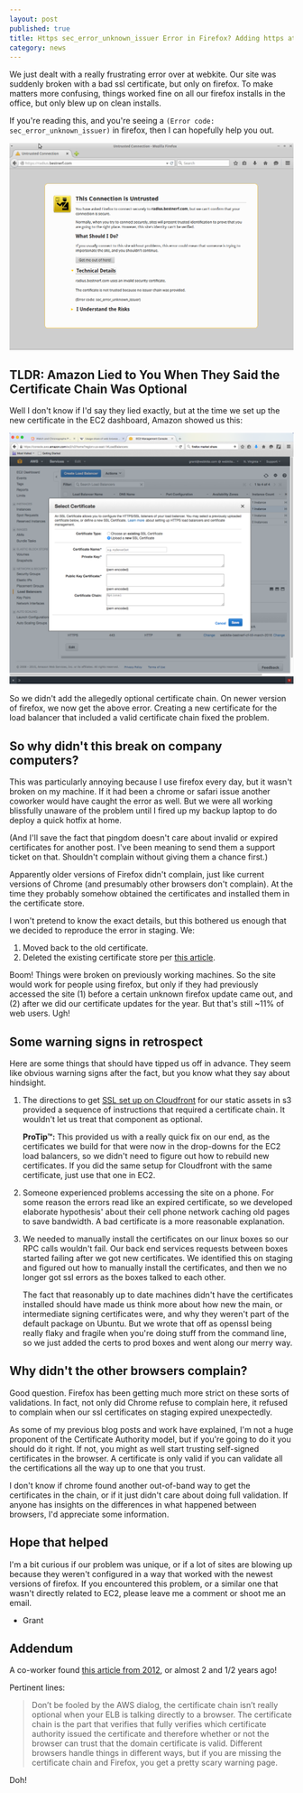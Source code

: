 ```yaml
---
layout: post
published: true
title: Https sec_error_unknown_issuer Error in Firefox? Adding https at your AWS Load Balancer? Amazon Lied To You!
category: news
---
```


We just dealt with a really frustrating error over at webkite. Our
site was suddenly broken with a bad ssl certificate, but only on
firefox. To make matters more confusing, things worked fine on all our
firefox installs in the office, but only blew up on clean installs.

If you're reading this, and you're seeing a `(Error code:
sec_error_unknown_issuer)` in firefox, then I can hopefully help you
out.

<a href='/files/firefox_error.png'>
<img src='/files/firefox_error.png' width="600" />
</a>


## TLDR: Amazon Lied to You When They Said the Certificate Chain Was Optional

Well I don't know if I'd say they lied exactly, but at the time we set
up the new certificate in the EC2 dashboard, Amazon showed us this:

<a href='/files/aws_console.png'>
<img src='/files/aws_console.png' width='600' />
</a>

So we didn't add the allegedly optional certificate chain. On newer
version of firefox, we now get the above error. Creating a new
certificate for the load balancer that included a valid certificate
chain fixed the problem.

## So why didn't this break on company computers?

This was particularly annoying because I use firefox every day, but it
wasn't broken on my machine. If it had been a chrome or safari issue another
coworker would have caught the error as well. But we were all working
blissfully unaware of the problem until I fired up my backup laptop to
do deploy a quick hotfix at home.

(And I'll save the fact that pingdom doesn't care about invalid or
expired certificates for another post. I've been meaning to send them
a support ticket on that. Shouldn't complain without giving them a
chance first.)

Apparently older versions of Firefox didn't complain, just like
current versions of Chrome (and presumably other browsers don't
complain). At the time they probably somehow obtained the certificates
and installed them in the certificate store.

I won't pretend to know the exact details, but this bothered us enough
that we decided to reproduce the error in staging. We:

1. Moved back to the old certificate.
2. Deleted the existing certificate store per [this article](https://support.mozilla.org/en-US/kb/couldnt-initialize-applications-security-component?redirectlocale=en-US&redirectslug=Could+not+initialize+the+browser+security+component#w_corrupted-file).

Boom! Things were broken on previously working machines. So the site
would work for people using firefox, but only if they had previously
accessed the site (1) before a certain unknown firefox update came
out, and (2) after we did our certificate updates for the year. But
that's still ~11% of web users. Ugh!

## Some warning signs in retrospect

Here are some things that should have tipped us off in advance. They
seem like obvious warning signs after the fact, but you know what they
say about hindsight.

1.  The directions to get [SSL set up on Cloudfront](http://docs.aws.amazon.com/AmazonCloudFront/latest/DeveloperGuide/SecureConnections.html#CNAMEsAndHTTPS) for our static
    assets in s3 provided a sequence of instructions that required a
    certificate chain. It wouldn't let us treat that component as optional.

    **ProTip™:** This provided us with a really quick fix on our end, as
    the certificates we build for that were now in the drop-downs for
    the EC2 load balancers, so we didn't need to figure out how to
    rebuild new certificates. If you did the same setup for Cloudfront
    with the same certificate, just use that one in EC2.

2.  Someone experienced problems accessing the site on a phone. For
    some reason the errors read like an expired certificate, so we
    developed elaborate hypothesis' about their cell phone network
    caching old pages to save bandwidth. A bad certificate is a more
    reasonable explanation.

3.  We needed to manually install the certificates on our linux boxes
    so our RPC calls wouldn't fail. Our back end services requests
    between boxes started failing after we got new certificates. We
    identified this on staging and figured out how to manually install
    the certificates, and then we no longer got ssl errors as the
    boxes talked to each other.

    The fact that reasonably up to date machines didn't have the
    certificates installed should have made us think more about how
    new the main, or intermediate signing certificates were, and why
    they weren't part of the default package on Ubuntu. But we wrote
    that off as openssl being really flaky and fragile when you're
    doing stuff from the command line, so we just added the certs to
    prod boxes and went along our merry way.

## Why didn't the other browsers complain?

Good question. Firefox has been getting much more strict on these
sorts of validations. In fact, not only did Chrome refuse to complain
here, it refused to complain when our ssl certificates on staging
expired unexpectedly.

As some of my previous blog posts and work have explained, I'm not a
huge proponent of the Certificate Authority model, but if you're going
to do it you should do it right. If not, you might as well start
trusting self-signed certificates in the browser. A certificate is
only valid if you can validate all the certifications all the way up
to one that you trust.

I don't know if chrome found another out-of-band way to get the
certificates in the chain, or if it just didn't care about doing full
validation. If anyone has insights on the differences in what happened
between browsers, I'd appreciate some information.

## Hope that helped

I'm a bit curious if our problem was unique, or if a lot of sites are
blowing up because they weren't configured in a way that worked with
the newest versions of firefox. If you encountered this problem, or a
similar one that wasn't directly related to EC2, please leave me a
comment or shoot me an email.

- Grant

## Addendum

A co-worker found [this article from 2012](http://www.nczonline.net/blog/2012/08/15/setting-up-ssl-on-an-amazon-elastic-load-balancer/), or almost 2 and 1/2 years
ago!

Pertinent lines:

> Don’t be fooled by the AWS dialog, the certificate chain isn’t really
> optional when your ELB is talking directly to a browser. The
> certificate chain is the part that verifies that fully verifies which
> certificate authority issued the certificate and therefore whether or
> not the browser can trust that the domain certificate is
> valid. Different browsers handle things in different ways, but if you
> are missing the certificate chain and Firefox, you get a pretty scary
> warning page.

Doh!
